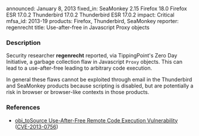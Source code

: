 announced: January 8, 2013
fixed_in: SeaMonkey 2.15
          Firefox 18.0
          Firefox ESR 17.0.2
          Thunderbird 17.0.2
          Thunderbird ESR 17.0.2
impact: Critical
mfsa_id: 2013-19
products: Firefox, Thunderbird, SeaMonkey
reporter: regenrecht
title: Use-after-free in Javascript Proxy objects

<h3>Description</h3>

<p/><p>Security researcher <strong>regenrecht</strong> reported, via TippingPoint's Zero Day Initiative, a garbage collection flaw in Javascript <code>Proxy</code> objects. This can lead to a use-after-free leading to arbitrary code execution. 
</p>

<p class="note">In general these flaws cannot be exploited through email in the Thunderbird and SeaMonkey products because scripting is disabled, but are potentially a risk in browser or browser-like contexts in those products.
</p>


<h3>References</h3>

<ul>
  <li><a href="https://bugzilla.mozilla.org/show_bug.cgi?id=814029">
      obj_toSource Use-After-Free Remote Code Execution Vulnerability</a> (<a href="http://cve.mitre.org/cgi-bin/cvename.cgi?name=CVE-2013-0756" class="ex-ref">CVE-2013-0756</a>)</li>
</ul>



